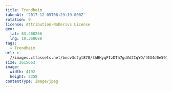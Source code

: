 ```yaml
---
title: Trondheim
takenAt: '2017-12-05T08:29:19.000Z'
rotation: 0
license: Attribution-NoDerivs License
geo:
  lat: 63.400266
  lng: 10.368688
tags:
  - Trondheim
url: >-
  //images.ctfassets.net/bncv3c2gt878/3ABHyqFIzDTh7gdVd2IqYO/f034d0e591ca4ca91be1a10d307fc0a3/trondheim_23981535387_o
size: 2615663
image:
  width: 4192
  height: 2358
contentType: image/jpeg
---
```



